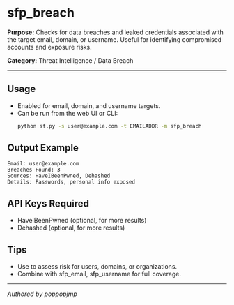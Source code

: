 # sfp_breach

**Purpose:**
Checks for data breaches and leaked credentials associated with the target email, domain, or username. Useful for identifying compromised accounts and exposure risks.

**Category:** Threat Intelligence / Data Breach

---

## Usage
- Enabled for email, domain, and username targets.
- Can be run from the web UI or CLI:
  ```sh
  python sf.py -s user@example.com -t EMAILADDR -m sfp_breach
  ```

## Output Example
```
Email: user@example.com
Breaches Found: 3
Sources: HaveIBeenPwned, Dehashed
Details: Passwords, personal info exposed
```

## API Keys Required
- HaveIBeenPwned (optional, for more results)
- Dehashed (optional, for more results)

## Tips
- Use to assess risk for users, domains, or organizations.
- Combine with sfp_email, sfp_username for full coverage.

---

*Authored by poppopjmp*
